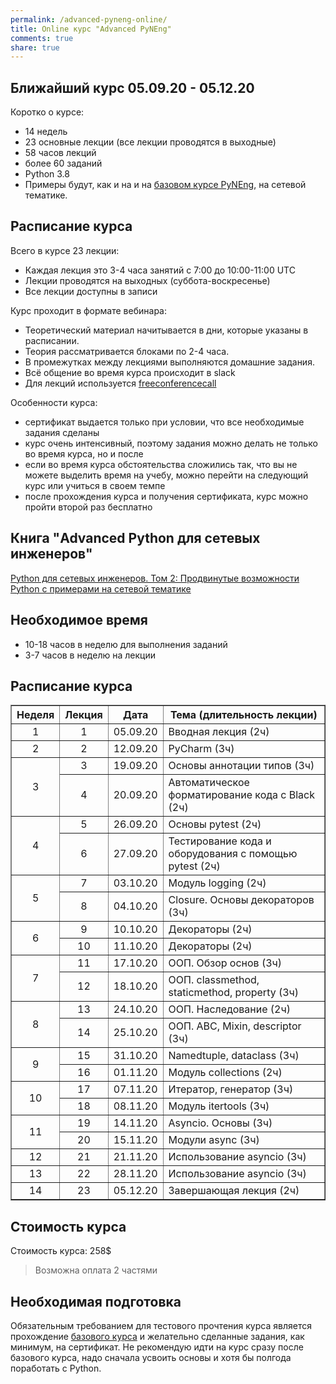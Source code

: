 ```yaml
---
permalink: /advanced-pyneng-online/
title: Online курс "Advanced PyNEng"
comments: true
share: true
---
```


## Ближайший курс 05.09.20 - 05.12.20

Коротко о курсе:

* 14 недель
* 23 основные лекции (все лекции проводятся в выходные)
* 58 часов лекций
* более 60 заданий
* Python 3.8
* Примеры будут, как и на и на [базовом курсе PyNEng](https://natenka.github.io/pyneng-online/), на сетевой тематике.

## Расписание курса

Всего в курсе 23 лекции:

* Каждая лекция это 3-4 часа занятий с 7:00 до 10:00-11:00 UTC
* Лекции проводятся на выходных (суббота-воскресенье)
* Все лекции доступны в записи

Курс проходит в формате вебинара:

* Теоретический материал начитывается в дни, которые указаны в расписании.
* Теория рассматривается блоками по 2-4 часа.
* В промежутках между лекциями выполняются домашние задания.
* Всё общение во время курса происходит в slack
* Для лекций используется [freeconferencecall](https://freeconferencecall.com)

Особенности курса:

* сертификат выдается только при условии, что все необходимые задания сделаны
* курс очень интенсивный, поэтому задания можно делать не только во время курса, но и после
* если во время курса обстоятельства сложились так, что вы не можете выделить время на учебу, можно перейти на следующий курс или учиться в своем темпе
* после прохождения курса и получения сертификата, курс можно пройти второй раз бесплатно

## Книга "Advanced Python для сетевых инженеров"

[Python для сетевых инженеров. Том 2: Продвинутые возможности Python с примерами на сетевой тематике](https://pyneng2.readthedocs.io/en/latest/)

## Необходимое время

* 10-18 часов в неделю для выполнения заданий
* 3-7 часов в неделю на лекции

## Расписание курса

<table border="1" cellpadding="4" cellspacing="0">
 <tr>
    <th align="center">Неделя</th>
    <th align="center">Лекция</th>
    <th align="center">Дата</th>
    <th align="center">Тема (длительность лекции)</th>
 </tr>
 <tr>
    <td align="center">1</td>
    <td align="center">1</td>
    <td align="center">05.09.20</td>
    <td>Вводная лекция (2ч)</td>
 </tr>
 <tr>
    <td align="center">2</td>
    <td align="center">2</td>
    <td align="center">12.09.20</td>
    <td>PyCharm (3ч)</td>
 </tr>
 <tr>
    <td rowspan="2" align="center">3</td>
    <td align="center">3</td>
    <td align="center">19.09.20</td>
    <td>Основы аннотации типов (3ч)</td>
 </tr>
 <tr>
    <td align="center">4</td>
    <td align="center">20.09.20</td>
    <td>Автоматическое форматирование кода с Black (2ч)</td>
 </tr>
 <tr>
    <td rowspan="2" align="center">4</td>
    <td align="center">5</td>
    <td align="center">26.09.20</td>
    <td>Основы pytest (2ч)</td>
 </tr>
 <tr>
    <td align="center">6</td>
    <td align="center">27.09.20</td>
    <td>Тестирование кода и оборудования с помощью pytest (2ч)</td>
 </tr>
 <tr>
    <td rowspan="2" align="center">5</td>
    <td align="center">7</td>
    <td align="center">03.10.20</td>
    <td>Модуль logging (2ч)</td>
 </tr>
 <tr>
    <td align="center">8</td>
    <td align="center">04.10.20</td>
    <td>Closure. Основы декораторов (3ч)</td>
 </tr>
 <tr>
    <td rowspan="2" align="center">6</td>
    <td align="center">9</td>
    <td align="center">10.10.20</td>
    <td>Декораторы (2ч)</td>
 </tr>
 <tr>
    <td align="center">10</td>
    <td align="center">11.10.20</td>
    <td>Декораторы (2ч)</td>
 </tr>
 <tr>
    <td rowspan="2" align="center">7</td>
    <td align="center">11</td>
    <td align="center">17.10.20</td>
    <td>ООП. Обзор основ (3ч)</td>
 </tr>
 <tr>
    <td align="center">12</td>
    <td align="center">18.10.20</td>
    <td>ООП. classmethod, staticmethod, property (3ч)</td>
 </tr>
 <tr>
    <td rowspan="2" align="center">8</td>
    <td align="center">13</td>
    <td align="center">24.10.20</td>
    <td>ООП. Наследование (2ч)</td>
 </tr>
 <tr>
    <td align="center">14</td>
    <td align="center">25.10.20</td>
    <td>ООП. ABC, Mixin, descriptor (3ч)</td>
 </tr>
 <tr>
    <td rowspan="2" align="center">9</td>
    <td align="center">15</td>
    <td align="center">31.10.20</td>
    <td>Namedtuple, dataclass (3ч)</td>
 </tr>
 <tr>
    <td align="center">16</td>
    <td align="center">01.11.20</td>
    <td>Модуль collections (2ч)</td>
 </tr>
 <tr>
    <td rowspan="2" align="center">10</td>
    <td align="center">17</td>
    <td align="center">07.11.20</td>
    <td>Итератор, генератор (3ч)</td>
 </tr>
 <tr>
    <td align="center">18</td>
    <td align="center">08.11.20</td>
    <td>Модуль itertools (3ч)</td>
 </tr>
 <tr>
    <td rowspan="2" align="center">11</td>
    <td align="center">19</td>
    <td align="center">14.11.20</td>
    <td>Asyncio. Основы (3ч)</td>
 </tr>
 <tr>
    <td align="center">20</td>
    <td align="center">15.11.20</td>
    <td>Модули async (3ч)</td>
 </tr>
 <tr>
    <td align="center">12</td>
    <td align="center">21</td>
    <td align="center">21.11.20</td>
    <td>Использование asyncio (3ч)</td>
 </tr>
 <tr>
    <td align="center">13</td>
    <td align="center">22</td>
    <td align="center">28.11.20</td>
    <td>Использование asyncio (3ч)</td>
 </tr>
 <tr>
    <td align="center">14</td>
    <td align="center">23</td>
    <td align="center">05.12.20</td>
    <td>Завершающая лекция (2ч)</td>
 </tr>
</table>



## Стоимость курса

Стоимость курса: 258$

> Возможна оплата 2 частями

## Необходимая подготовка

Обязательным требованием для тестового прочтения курса является прохождение [базового курса](https://natenka.github.io/pyneng-online/) и желательно сделанные задания, как минимум, на сертификат.
Не рекомендую идти на курс сразу после базового курса, надо сначала усвоить основы и хотя бы полгода поработать с Python.


